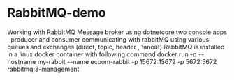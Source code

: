 # RabbitMQ-demo
Working with RabbitMQ Message broker 
using dotnetcore 
two console apps , producer and consumer communicating with rabbitMQ 
using various queues and exchanges (direct, topic, header ,  fanout)
RabbitMQ is installed in a linux docker container with following command 
docker run -d --hostname my-rabbit --name ecoom-rabbit -p 15672:15672 -p 5672:5672 rabbitmq:3-management


